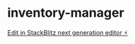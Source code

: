 # inventory-manager

[Edit in StackBlitz next generation editor ⚡️](https://stackblitz.com/~/github.com/shubh-3011/inventory-manager)